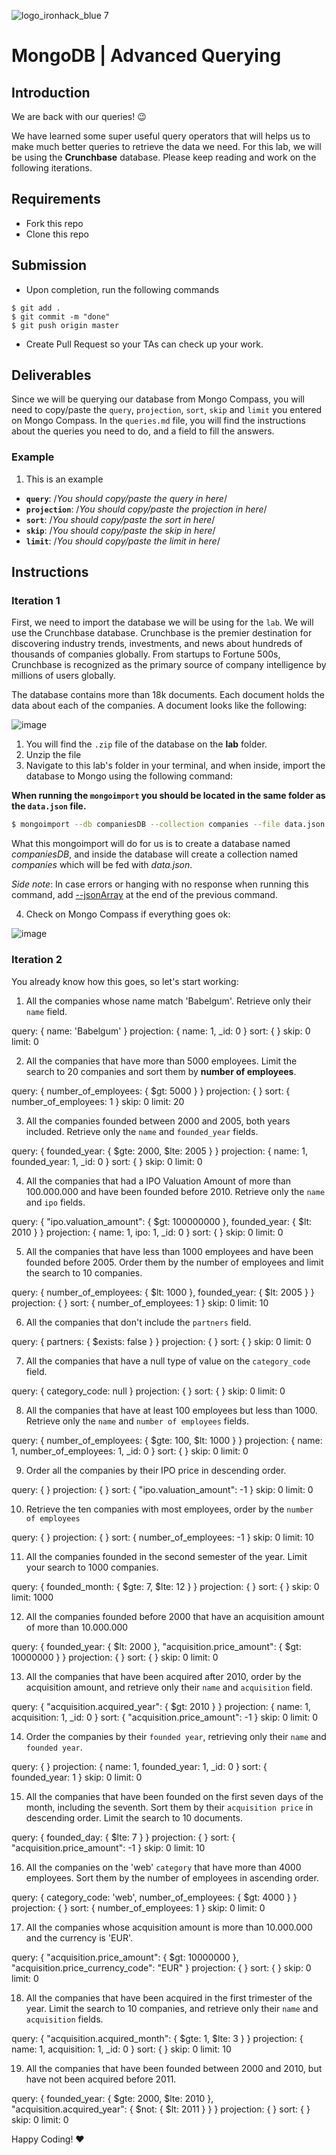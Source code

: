 ![logo_ironhack_blue 7](https://user-images.githubusercontent.com/23629340/40541063-a07a0a8a-601a-11e8-91b5-2f13e4e6b441.png)

# MongoDB | Advanced Querying

## Introduction

We are back with our queries! :wink:

We have learned some super useful query operators that will helps us to make much better queries to retrieve the data we need. For this lab, we will be using the **Crunchbase** database. Please keep reading and work on the following iterations.

## Requirements

- Fork this repo
- Clone this repo

## Submission

- Upon completion, run the following commands

```
$ git add .
$ git commit -m "done"
$ git push origin master
```

- Create Pull Request so your TAs can check up your work.

## Deliverables

Since we will be querying our database from Mongo Compass, you will need to copy/paste the `query`, `projection`, `sort`, `skip` and `limit` you entered on Mongo Compass. In the `queries.md` file, you will find the instructions about the queries you need to do, and a field to fill the answers.

### Example

1. This is an example

- **`query`**: /_You should copy/paste the query in here_/
- **`projection`**: /_You should copy/paste the projection in here_/
- **`sort`**: /_You should copy/paste the sort in here_/
- **`skip`**: /_You should copy/paste the skip in here_/
- **`limit`**: /_You should copy/paste the limit in here_/

## Instructions

### Iteration 1

First, we need to import the database we will be using for the `lab`. We will use the Crunchbase database. Crunchbase is the premier destination for discovering industry trends, investments, and news about hundreds of thousands of companies globally. From startups to Fortune 500s, Crunchbase is recognized as the primary source of company intelligence by millions of users globally.

The database contains more than 18k documents. Each document holds the data about each of the companies. A document looks like the following:

![image](https://user-images.githubusercontent.com/23629340/36494916-d6db1770-1733-11e8-903e-5119b3c1b688.png)

1. You will find the `.zip` file of the database on the **lab** folder.
2. Unzip the file
3. Navigate to this lab's folder in your terminal, and when inside, import the database to Mongo using the following command:

**When running the `mongoimport` you should be located in the same folder as the `data.json` file.**

```bash
$ mongoimport --db companiesDB --collection companies --file data.json
```

What this mongoimport will do for us is to create a database named _companiesDB_, and inside the database will create a collection named _companies_ which will be fed with _data.json_.

_Side note_: In case errors or hanging with no response when running this command, add [--jsonArray](https://docs.mongodb.com/manual/reference/program/mongoimport/#cmdoption-mongoimport-jsonarray) at the end of the previous command.

4. Check on Mongo Compass if everything goes ok:

![image](https://user-images.githubusercontent.com/23629340/36534191-1f1bc5ec-17c6-11e8-9463-4945679b98c0.png)

### Iteration 2

You already know how this goes, so let's start working:

1. All the companies whose name match 'Babelgum'. Retrieve only their `name` field.

query: { name: 'Babelgum' }
projection: { name: 1, _id: 0 }
sort: { }
skip: 0
limit: 0

2. All the companies that have more than 5000 employees. Limit the search to 20 companies and sort them by **number of employees**.

query: { number_of_employees: { $gt: 5000 } }
projection: { }
sort: { number_of_employees: 1 }
skip: 0
limit: 20

3. All the companies founded between 2000 and 2005, both years included. Retrieve only the `name` and `founded_year` fields.

query: { founded_year: { $gte: 2000, $lte: 2005 } }
projection: { name: 1, founded_year: 1, _id: 0 }
sort: { }
skip: 0
limit: 0

4. All the companies that had a IPO Valuation Amount of more than 100.000.000 and have been founded before 2010. Retrieve only the `name` and `ipo` fields.

query: { "ipo.valuation_amount": { $gt: 100000000 }, founded_year: { $lt: 2010 } }
projection: { name: 1, ipo: 1, _id: 0 }
sort: { }
skip: 0
limit: 0

5. All the companies that have less than 1000 employees and have been founded before 2005. Order them by the number of employees and limit the search to 10 companies.

query: { number_of_employees: { $lt: 1000 }, founded_year: { $lt: 2005 } }
projection: { }
sort: { number_of_employees: 1 }
skip: 0
limit: 10

6. All the companies that don't include the `partners` field.

query: { partners: { $exists: false } }
projection: { }
sort: { }
skip: 0
limit: 0

7. All the companies that have a null type of value on the `category_code` field.

query: { category_code: null }
projection: { }
sort: { }
skip: 0
limit: 0

8. All the companies that have at least 100 employees but less than 1000. Retrieve only the `name` and `number of employees` fields.

query: { number_of_employees: { $gte: 100, $lt: 1000 } }
projection: { name: 1, number_of_employees: 1, _id: 0 }
sort: { }
skip: 0
limit: 0

9. Order all the companies by their IPO price in descending order.

query: { }
projection: { }
sort: { "ipo.valuation_amount": -1 }
skip: 0
limit: 0

10. Retrieve the ten companies with most employees, order by the `number of employees`

query: { }
projection: { }
sort: { number_of_employees: -1 }
skip: 0
limit: 10

11. All the companies founded in the second semester of the year. Limit your search to 1000 companies.

query: { founded_month: { $gte: 7, $lte: 12 } }
projection: { }
sort: { }
skip: 0
limit: 1000

12. All the companies founded before 2000 that have an acquisition amount of more than 10.000.000

query: { founded_year: { $lt: 2000 }, "acquisition.price_amount": { $gt: 10000000 } }
projection: { }
sort: { }
skip: 0
limit: 0

13. All the companies that have been acquired after 2010, order by the acquisition amount, and retrieve only their 
`name` and `acquisition` field.

query: { "acquisition.acquired_year": { $gt: 2010 } }
projection: { name: 1, acquisition: 1, _id: 0 }
sort: { "acquisition.price_amount": -1 }
skip: 0
limit: 0

14. Order the companies by their `founded year`, retrieving only their `name` and `founded year`.

query: { }
projection: { name: 1, founded_year: 1, _id: 0 }
sort: { founded_year: 1 }
skip: 0
limit: 0

15. All the companies that have been founded on the first seven days of the month, including the seventh. Sort them by their `acquisition price` in descending order. Limit the search to 10 documents.

query: { founded_day: { $lte: 7 } }
projection: { }
sort: { "acquisition.price_amount": -1 }
skip: 0
limit: 10

16. All the companies on the 'web' `category` that have more than 4000 employees. Sort them by the number of employees in ascending order.

query: { category_code: 'web', number_of_employees: { $gt: 4000 } }
projection: { }
sort: { number_of_employees: 1 }
skip: 0
limit: 0

17. All the companies whose acquisition amount is more than 10.000.000 and the currency is 'EUR'.

query: { "acquisition.price_amount": { $gt: 10000000 }, "acquisition.price_currency_code": "EUR" }
projection: { }
sort: { }
skip: 0
limit: 0

18. All the companies that have been acquired in the first trimester of the year. Limit the search to 10 companies, and retrieve only their `name` and `acquisition` fields.

query: { "acquisition.acquired_month": { $gte: 1, $lte: 3 } }
projection: { name: 1, acquisition: 1, _id: 0 }
sort: { }
skip: 0
limit: 10

19. All the companies that have been founded between 2000 and 2010, but have not been acquired before 2011.

query: { founded_year: { $gte: 2000, $lte: 2010 }, "acquisition.acquired_year": { $not: { $lt: 2011 } } }
projection: { }
sort: { }
skip: 0
limit: 0

Happy Coding! :heart:
